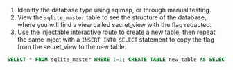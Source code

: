1. Idenitfy the database type using sqlmap, or through manual testing.
2. View the `sqlite_master` table to see the structure of the database, where you will find a view called secret_view with the flag redacted.
3. Use the injectable interactive route to create a new table, then repeat the same inject with a `INSERT INTO SELECT` statement to copy the flag from the secret_view to the new table.

```sql
SELECT * FROM sqlite_master WHERE 1=1; CREATE TABLE new_table AS SELECT * FROM secret_view;
```